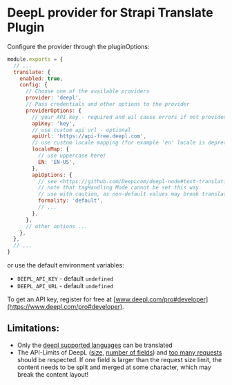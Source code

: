 # DeepL provider for Strapi Translate Plugin

Configure the provider through the pluginOptions:

```js
module.exports = {
  // ...
  translate: {
    enabled: true,
    config: {
      // Choose one of the available providers
      provider: 'deepl',
      // Pass credentials and other options to the provider
      providerOptions: {
        // your API key - required and wil cause errors if not provided
        apiKey: 'key',
        // use custom api url - optional
        apiUrl: 'https://api-free.deepl.com',
        // use custom locale mapping (for example 'en' locale is deprecated so need to choose between 'EN-GB' and 'EN-US')
        localeMap: {
          // use uppercase here!
          EN: 'EN-US',
        },
        apiOptions: {
          // see <https://github.com/DeepLcom/deepl-node#text-translation-options> for supported options.
          // note that tagHandling Mode cannot be set this way.
          // use with caution, as non-default values may break translation of markdown
          formality: 'default',
          // ...
        },
      },
      // other options ...
    },
  },
  // ...
}
```

or use the default environment variables:

- `DEEPL_API_KEY` - default `undefined`
- `DEEPL_API_URL` - default `undefined`

To get an API key, register for free at [www.deepl.com/pro#developer](https://www.deepl.com/pro#developer).

## Limitations:

- Only the [deepl supported languages](https://www.deepl.com/docs-api/translating-text/request/) can be translated
- The API-Limits of DeepL ([size](https://www.deepl.com/de/docs-api/accessing-the-api/limits/), [number of fields](https://www.deepl.com/de/docs-api/translating-text/request/)) and [too many requests](https://www.deepl.com/de/docs-api/api-access/error-handling/) should be respected. If one field is larger than the request size limit, the content needs to be split and merged at some character, which may break the content layout!
